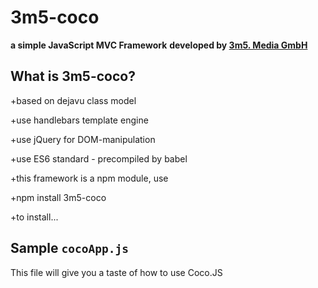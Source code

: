 # 3m5-coco
**a simple JavaScript MVC Framework**
**developed by <a href="http://www.3m5.de">3m5. Media GmbH</a>**

## What is 3m5-coco?

+based on dejavu class model

+use handlebars template engine

+use jQuery for DOM-manipulation

+use ES6 standard - precompiled by babel

+this framework is a npm module, use

+npm install 3m5-coco

+to install...

## Sample `cocoApp.js`

This file will give you a taste of how to use Coco.JS


[npm-url]: https://www.npmjs.com/package/3m5-coco